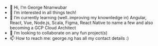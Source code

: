 - 👋 Hi, I’m George Nnanwubar
- 👀 I’m interested in all things tech!
- 🌱 I’m currently learning (well..improving my knownledge in) Angular, React, Vue, Node.js, Scala, Figma, React Native to name a few and also becoming a GCP Cloud Architect
- 💞️ I’m looking to collaborate on any fun project(s)
- 📫 How to reach me: george.ng has all my contact details :)

<!---
georgennanwubar/georgennanwubar is a ✨ special ✨ repository because its `README.md` (this file) appears on your GitHub profile.
You can click the Preview link to take a look at your changes.
--->

